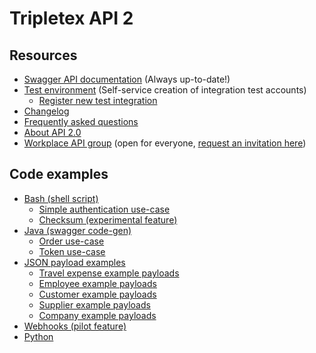 # Tripletex API 2

## Resources


* [Swagger API documentation](https://tripletex.no/v2-docs/) (Always up-to-date!)
* [Test environment](https://api.tripletex.io) (Self-service creation of integration test accounts)
  * [Register new test integration](https://api.tripletex.io/execute/integrationEnvironment?site=en)
* [Changelog](changelog.md)
* [Frequently asked questions](FAQ.md)
* [About API 2.0](https://www.tripletex.no/tripletex-api-2-0/)
* [Workplace API group](https://work-38068477.facebook.com/groups/573087313026175/) (open for everyone, [request an invitation here](https://fb.me/g/2CQfbFXop/x3dcnW5K))

## Code examples

* [Bash (shell script)](examples/bash)
  * [Simple authentication use-case](examples/bash/authentication/example.sh)
  * [Checksum (experimental feature)](examples/bash/checksum)
* [Java (swagger code-gen)](examples/java-gradle)
  * [Order use-case](examples/java-gradle/order)
  * [Token use-case](examples/java-gradle/token)
* [JSON payload examples](examples/json/README.md)
  * [Travel expense example payloads](examples/json/travelExpense.md)
  * [Employee example payloads](examples/json/employee.md)
  * [Customer example payloads](examples/json/customer.md)
  * [Supplier example payloads](examples/json/supplier.md)
  * [Company example payloads](examples/json/company.md)
* [Webhooks (pilot feature)](examples/webhook)
* [Python](examples/python)
